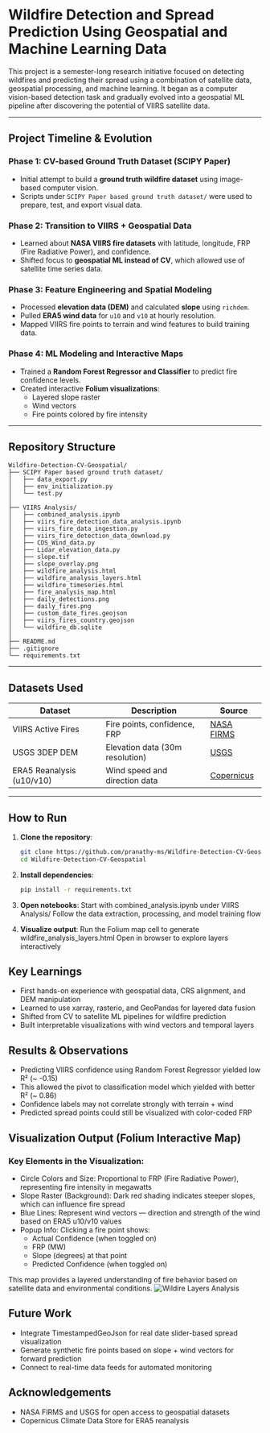 # Wildfire Detection and Spread Prediction Using Geospatial and Machine Learning Data

This project is a semester-long research initiative focused on detecting wildfires and predicting their spread using a combination of satellite data, geospatial processing, and machine learning. It began as a computer vision-based detection task and gradually evolved into a geospatial ML pipeline after discovering the potential of VIIRS satellite data.

---

## Project Timeline & Evolution

### Phase 1: CV-based Ground Truth Dataset (SCIPY Paper)
- Initial attempt to build a **ground truth wildfire dataset** using image-based computer vision.
- Scripts under `SCIPY Paper based ground truth dataset/` were used to prepare, test, and export visual data.

### Phase 2: Transition to VIIRS + Geospatial Data
- Learned about **NASA VIIRS fire datasets** with latitude, longitude, FRP (Fire Radiative Power), and confidence.
- Shifted focus to **geospatial ML instead of CV**, which allowed use of satellite time series data.

### Phase 3: Feature Engineering and Spatial Modeling
- Processed **elevation data (DEM)** and calculated **slope** using `richdem`.
- Pulled **ERA5 wind data** for `u10` and `v10` at hourly resolution.
- Mapped VIIRS fire points to terrain and wind features to build training data.

### Phase 4: ML Modeling and Interactive Maps
- Trained a **Random Forest Regressor and Classifier** to predict fire confidence levels.
- Created interactive **Folium visualizations**:
  - Layered slope raster
  - Wind vectors
  - Fire points colored by fire intensity

---

## Repository Structure
```
Wildfire-Detection-CV-Geospatial/
├── SCIPY Paper based ground truth dataset/
│   ├── data_export.py
│   ├── env_initialization.py
│   └── test.py
│
├── VIIRS Analysis/
│   ├── combined_analysis.ipynb
│   ├── viirs_fire_detection_data_analysis.ipynb
│   ├── viirs_fire_data_ingestion.py
│   ├── viirs_fire_detection_data_download.py
│   ├── CDS_Wind_data.py
│   ├── Lidar_elevation_data.py
│   ├── slope.tif
│   ├── slope_overlay.png
│   ├── wildfire_analysis.html
│   ├── wildfire_analysis_layers.html
│   ├── wildfire_timeseries.html
│   ├── fire_analysis_map.html
│   ├── daily_detections.png
│   ├── daily_fires.png
│   ├── custom_date_fires.geojson
│   ├── viirs_fires_country.geojson
│   └── wildfire_db.sqlite
│
├── README.md
├── .gitignore
└── requirements.txt
```

---

## Datasets Used

| Dataset                     | Description                             | Source                                  |
|----------------------------|-----------------------------------------|-----------------------------------------|
| VIIRS Active Fires         | Fire points, confidence, FRP            | [NASA FIRMS](https://earthdata.nasa.gov) |
| USGS 3DEP DEM              | Elevation data (30m resolution)         | [USGS](https://www.usgs.gov/)            |
| ERA5 Reanalysis (u10/v10)  | Wind speed and direction data           | [Copernicus](https://cds.climate.copernicus.eu/) |

---

## How to Run

1. **Clone the repository**:
   ```bash
   git clone https://github.com/pranathy-ms/Wildfire-Detection-CV-Geospatial.git
   cd Wildfire-Detection-CV-Geospatial

2. **Install dependencies**:
    ```bash
    pip install -r requirements.txt

3. **Open notebooks**:
    Start with combined_analysis.ipynb under VIIRS Analysis/
    Follow the data extraction, processing, and model training flow

4. **Visualize output**:
    Run the Folium map cell to generate wildfire_analysis_layers.html
    Open in browser to explore layers interactively


## Key Learnings
- First hands-on experience with geospatial data, CRS alignment, and DEM manipulation
- Learned to use xarray, rasterio, and GeoPandas for layered data fusion
- Shifted from CV to satellite ML pipelines for wildfire prediction
- Built interpretable visualizations with wind vectors and temporal layers

## Results & Observations
- Predicting VIIRS confidence using Random Forest Regressor yielded low R² (~ -0.15)
- This allowed the pivot to classification model which yielded with better R² (~ 0.86) 
- Confidence labels may not correlate strongly with terrain + wind
- Predicted spread points could still be visualized with color-coded FRP

## Visualization Output (Folium Interactive Map)
### Key Elements in the Visualization:
- Circle Colors and Size: Proportional to FRP (Fire Radiative Power), representing fire intensity in megawatts
- Slope Raster (Background): Dark red shading indicates steeper slopes, which can influence fire spread
- Blue Lines: Represent wind vectors — direction and strength of the wind based on ERA5 u10/v10 values
- Popup Info: Clicking a fire point shows:
    - Actual Confidence (when toggled on)
    - FRP (MW)
    - Slope (degrees) at that point
    - Predicted Confidence (when toggled on)

This map provides a layered understanding of fire behavior based on satellite data and environmental conditions.
![Wildire Layers Analysis](VIIRS%20Analysis/Wildfire_Analysis.png)

## Future Work
- Integrate TimestampedGeoJson for real date slider-based spread visualization
- Generate synthetic fire points based on slope + wind vectors for forward prediction
- Connect to real-time data feeds for automated monitoring

## Acknowledgements
- NASA FIRMS and USGS for open access to geospatial datasets
- Copernicus Climate Data Store for ERA5 reanalysis

